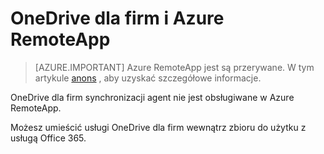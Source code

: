 <properties
   pageTitle="Przy użyciu usługi OneDrive dla firm i Azure RemoteApp | Microsoft Azure"
   description="Przy użyciu usługi OneDrive dla firm z Azure RemoteApp."
   services="remoteapp"
   documentationCenter=""
   authors="pavithir"
   manager="mbaldwin"
   editor=""/>

<tags
   ms.service="remoteapp"
   ms.devlang="na"
   ms.topic="hero-article"
   ms.tgt_pltfrm="na"
   ms.workload="compute"
   ms.date="08/15/2016"
   ms.author="elizapo"/>

# <a name="onedrive-for-business-and-azure-remoteapp"></a>OneDrive dla firm i Azure RemoteApp

> [AZURE.IMPORTANT]
> Azure RemoteApp jest są przerywane. W tym artykule [anons](https://go.microsoft.com/fwlink/?linkid=821148) , aby uzyskać szczegółowe informacje.

OneDrive dla firm synchronizacji agent nie jest obsługiwane w Azure RemoteApp.

Możesz umieścić usługi OneDrive dla firm wewnątrz zbioru do użytku z usługą Office 365. 